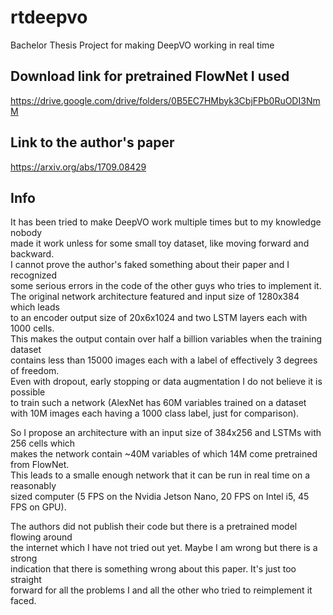 # rtdeepvo
Bachelor Thesis Project for making DeepVO working in real time

## Download link for pretrained FlowNet I used
https://drive.google.com/drive/folders/0B5EC7HMbyk3CbjFPb0RuODI3NmM

## Link to the author's paper
https://arxiv.org/abs/1709.08429

## Info
It has been tried to make DeepVO work multiple times but to my knowledge nobody  
made it work unless for some small toy dataset, like moving forward and backward.  
I cannot prove the author's faked something about their paper and I recognized  
some serious errors in the code of the other guys who tries to implement it.  
The original network architecture featured and input size of 1280x384 which leads  
to an encoder output size of 20x6x1024 and two LSTM layers each with 1000 cells.  
This makes the output contain over half a billion variables when the training dataset  
contains less than 15000 images each with a label of effectively 3 degrees of freedom.  
Even with dropout, early stopping or data augmentation I do not believe it is possible  
to train such a network (AlexNet has 60M variables trained on a dataset with 10M images
each having a 1000 class label, just for comparison).  
  
So I propose an architecture with an input size of 384x256 and LSTMs with 256 cells which  
makes the network contain ~40M variables of which 14M come pretrained from FlowNet.  
This leads to a smalle enough network that it can be run in real time on a reasonably  
sized computer (5 FPS on the Nvidia Jetson Nano, 20 FPS on Intel i5, 45 FPS on GPU).  

The authors did not publish their code but there is a pretrained model flowing around  
the internet which I have not tried out yet. Maybe I am wrong but there is a strong  
indication that there is something wrong about this paper. It's just too straight  
forward for all the problems I and all the other who tried to reimplement it faced.
